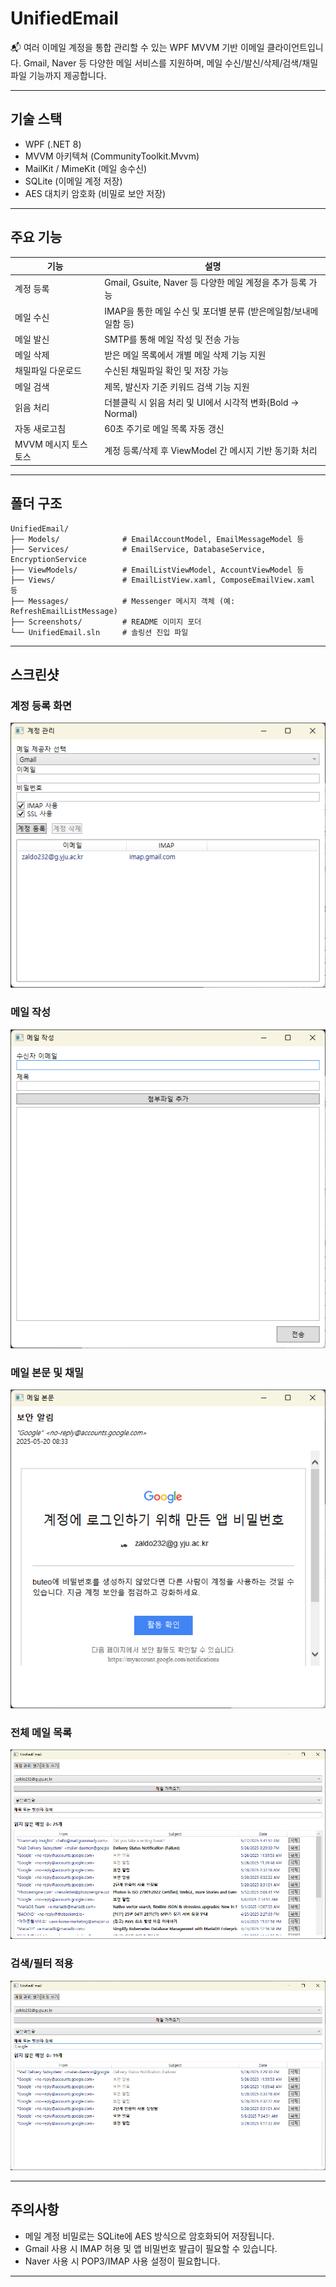 # UnifiedEmail

📬 여러 이메일 계정을 통합 관리할 수 있는 WPF MVVM 기반 이메일 클라이언트입니다. Gmail, Naver 등 다양한 메일 서비스를 지원하며, 메일 수신/발신/삭제/검색/채밀파일 기능까지 제공합니다.

---

## 기술 스택

* WPF (.NET 8)
* MVVM 아키텍쳐 (CommunityToolkit.Mvvm)
* MailKit / MimeKit (메일 송수신)
* SQLite (이메일 계정 저장)
* AES 대치키 암호화 (비밀로 보안 저장)

---

## 주요 기능

| 기능            | 설명                                         |
| ------------- | ------------------------------------------ |
| 계정 등록         | Gmail, Gsuite, Naver 등 다양한 메일 계정을 추가 등록 가능 |
| 메일 수신         | IMAP을 통한 메일 수신 및 포더별 분류 (받은메일함/보내메일함 등)    |
| 메일 발신         | SMTP를 통해 메일 작성 및 전송 가능                     |
| 메일 삭제         | 받은 메일 목록에서 개별 메일 삭제 기능 지원                  |
| 채밀파일 다운로드     | 수신된 채밀파일 확인 및 저장 가능                        |
| 메일 검색         | 제목, 발신자 기준 키워드 검색 기능 지원                    |
| 읽음 처리         | 더블클릭 시 읽음 처리 및 UI에서 시각적 변화(Bold → Normal)  |
| 자동 새로고침       | 60초 주기로 메일 목록 자동 갱신                        |
| MVVM 메시지 토스토스 | 계정 등록/삭제 후 ViewModel 간 메시지 기반 동기화 처리       |

---

## 폴더 구조

```
UnifiedEmail/
├── Models/              # EmailAccountModel, EmailMessageModel 등
├── Services/            # EmailService, DatabaseService, EncryptionService
├── ViewModels/          # EmailListViewModel, AccountViewModel 등
├── Views/               # EmailListView.xaml, ComposeEmailView.xaml 등
├── Messages/            # Messenger 메시지 객체 (예: RefreshEmailListMessage)
├── Screenshots/         # README 이미지 포더
└── UnifiedEmail.sln     # 솔링션 진입 파일
```

---

## 스크린샷

### 계정 등록 화면

![계정등록](Screenshots/AccountManage.png)

### 메일 작성

![작성](Screenshots/Compose.png)

### 메일 본문 및 채밀

![상세](Screenshots/Detail.png)

### 전체 메일 목록

![목록](Screenshots/EmailList.png)

### 검색/필터 적용

![검색](Screenshots/SearchFilter.png)

---

## 주의사항

* 메일 계정 비밀로는 SQLite에 AES 방식으로 암호화되어 저장됩니다.
* Gmail 사용 시 IMAP 허용 및 앱 비밀번호 발급이 필요할 수 있습니다.
* Naver 사용 시 POP3/IMAP 사용 설정이 필요합니다.

---
